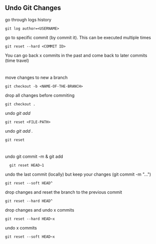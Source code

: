 ## Undo Git Changes

go through logs history 

```shell
git log author=<USERNAME>
```

go to specific commit (by commit it). This can be executed multiple times

```shell
git reset --hard <COMMIT ID>
```

You can go back x commits in the past and come back to later commits (time travel)

#

move changes to new a branch

```shell
git checkout -b <NAME-OF-THE-BRANCH>
```

drop all changes before commiting

```shell
git checkout .
```

undo *git add <FILE-PATH>*

```shell
git reset <FILE-PATH>
```

undo *git add .*

```shell
git reset
```

#
  
undo git commit -m & git add 
  
```shell 
  git reset HEAD~1
```

undo the last commit (locally) but keep your changes (git commit -m "...")

```shell 
git reset --soft HEAD^
```

drop changes and reset the branch to the previous commit

```shell
git reset --hard HEAD^
```
  
drop changes and undo x commits

```shell
git reset --hard HEAD~x
```

undo x commits

```shell
git reset --soft HEAD~x
```
 
